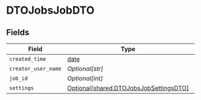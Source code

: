 # DTOJobsJobDTO


## Fields

| Field                                                                                  | Type                                                                                   | Required                                                                               | Description                                                                            |
| -------------------------------------------------------------------------------------- | -------------------------------------------------------------------------------------- | -------------------------------------------------------------------------------------- | -------------------------------------------------------------------------------------- |
| `created_time`                                                                         | [date](https://docs.python.org/3/library/datetime.html#date-objects)                   | :heavy_minus_sign:                                                                     | N/A                                                                                    |
| `creator_user_name`                                                                    | *Optional[str]*                                                                        | :heavy_minus_sign:                                                                     | N/A                                                                                    |
| `job_id`                                                                               | *Optional[int]*                                                                        | :heavy_minus_sign:                                                                     | N/A                                                                                    |
| `settings`                                                                             | [Optional[shared.DTOJobsJobSettingsDTO]](../../models/shared/dtojobsjobsettingsdto.md) | :heavy_minus_sign:                                                                     | N/A                                                                                    |